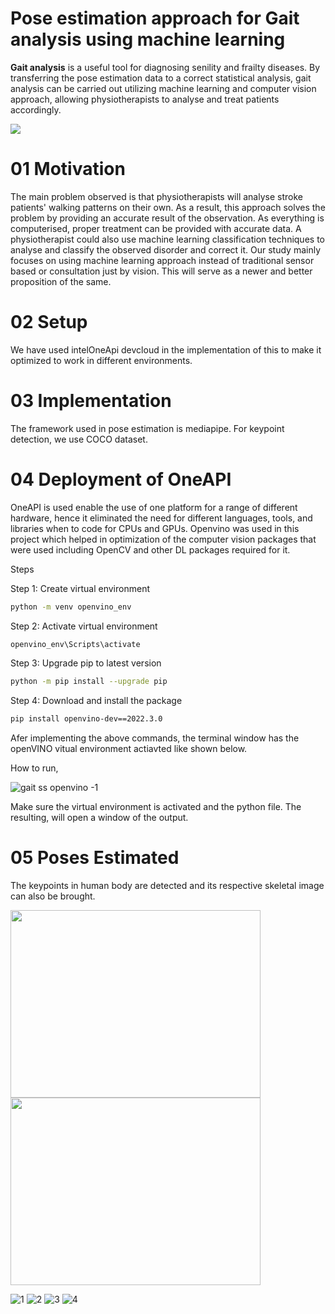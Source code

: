 # Pose estimation approach for Gait analysis using machine learning

 **Gait analysis** is a useful tool for diagnosing senility and frailty diseases. By transferring the pose estimation data to a correct statistical analysis, gait analysis can be carried out utilizing machine learning and computer vision approach, allowing physiotherapists to analyse and treat patients accordingly.
 
 
![](https://d2lfsu1qnyxzxu.cloudfront.net/cms/nga-feature.jpg)


# 01 Motivation
 
The main problem observed is that physiotherapists will analyse stroke patients' walking patterns on their own. As a result, this approach solves the problem by providing an accurate result of the observation. As everything is computerised, proper treatment can be provided with accurate data. A physiotherapist could also use machine learning classification techniques to analyse and classify the observed disorder and correct it. Our study mainly focuses on using machine learning approach instead of traditional sensor based or consultation just by vision. This will serve as a newer and better proposition of the same.

# 02 Setup
We have used intelOneApi devcloud in the implementation of this to make it optimized to work in different environments.

# 03 Implementation 

The framework used in pose estimation is mediapipe. For keypoint detection, we use COCO dataset.


# 04 Deployment of OneAPI
OneAPI is used enable the use of one platform for a range of different hardware, hence it eliminated the need for different languages, tools, and libraries when to code for CPUs and GPUs. 
Openvino was used in this project which helped in optimization of the computer vision packages that were used including OpenCV and other DL packages required for it.

Steps

Step 1: Create virtual environment
``` bash
python -m venv openvino_env
```
Step 2: Activate virtual environment
``` bash
openvino_env\Scripts\activate
```
Step 3: Upgrade pip to latest version
``` bash
python -m pip install --upgrade pip
```
Step 4: Download and install the package
``` bash
pip install openvino-dev==2022.3.0
```
Afer implementing the above commands, the terminal window has the openVINO vitual environment actiavted like shown below.



How to run,

![gait ss openvino -1](https://user-images.githubusercontent.com/118420309/226524641-22238c84-ac60-4df3-992a-a06b71f323ca.png)


Make sure the virtual environment is activated and the python file.
The resulting, will open a window of the output.

# 05 Poses Estimated
The keypoints in human body are detected and its respective skeletal image can also be brought.

<img src="https://user-images.githubusercontent.com/118420309/226533242-0690ca3f-fa67-4533-bf3b-f5582562be4c.png" width=400 height=300> <img src="https://user-images.githubusercontent.com/118420309/226533259-ae94d539-8b47-4b54-b97c-5802c92ffc52.png" width=400 height=300>


![1](https://user-images.githubusercontent.com/118420309/226533242-0690ca3f-fa67-4533-bf3b-f5582562be4c.png)
![2](https://user-images.githubusercontent.com/118420309/226533259-ae94d539-8b47-4b54-b97c-5802c92ffc52.png)
![3](https://user-images.githubusercontent.com/118420309/226533265-d0f5b598-61cc-47de-9dfb-e80f6786ddc3.png)
![4](https://user-images.githubusercontent.com/118420309/226533270-b417a337-ff88-41ea-bc9c-d04d9d4a9970.png)



